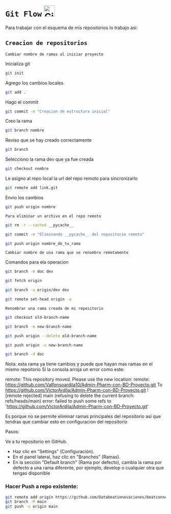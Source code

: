 # `Git Flow` <img src="https://github.com/VictorArdila/VictorArdila/assets/89551043/25d307e3-ef06-41e0-8cb1-a979f4f130ac" alt="GitFlow" width="35" height="35">
Para trabajar con el esquema de mis repositorios lo trabajo asi:
## `Creacion de repositorios`
`Cambiar nombre de ramas al iniciar proyecto`

Inicializa git

```bash
git init
```
Agrego los cambios locales
```bash
git add .
```
Hago el commit
```bash
git commit -m "Creacion de estructura inicial"
```
Creo la rama 
```bash
git branch nombre
```
Reviso que se hay creado correctamente
```bash
git branch 
```
Selecciono la rama dev que ya fue creada
```bash
git checkout nombre
```
Le asigno al repo local la url del repo remoto para sincronizarlo
```bash
git remote add link.git
```
Envio los cambios
```bash
git push origin nombre
```

`Para eliminar un archivo en el repo remoto`
```bash
git rm -r --cached __pycache__
```
```bash
git commit -m "Eliminando __pycache__ del repositorio remoto"
```
```bash
git push origin nombre_de_tu_rama
```
`Cambiar nombre de una rama que se renombro remotamente`

Comandos para ela operacion

```bash
git branch -m doc dev
```
```bash
git fetch origin
```
```bash
git branch -u origin/dev dev
```
```bash
git remote set-head origin -a
```
`Renombrar una rama creada de mi repositorio`

```bash
git checkout old-branch-name
```
```bash
git branch -m new-branch-name
```
```bash
git push origin --delete old-branch-name
```
```bash
git push origin -u new-branch-name
```
```bash
git branch -d doc
```

Nota: esta rama ya tiene cambios y puede que hayan mas ramas en el mismo repoitorio
Si la consola arroja un error como este:

remote: This repository moved. Please use the new location:
remote:   https://github.com/Valfonsoardila10/Admin-Pharm-con-BD-Proyecto.git
To https://github.com/VictorArdila/Admin-Pharm-con-BD-Proyecto.git
 ! [remote rejected] main (refusing to delete the current branch: refs/heads/main)
error: failed to push some refs to 'https://github.com/VictorArdila/Admin-Pharm-con-BD-Proyecto.git'

Es porque no se permite eliminar ramas principales del repositorio asi que tendras que cambiar esto en configuracion del repositorio

Pasos:

Ve a tu repositorio en GitHub.
- Haz clic en "Settings" (Configuración).
- En el panel lateral, haz clic en "Branches" (Ramas).
- En la sección "Default branch" (Rama por defecto), cambia la rama por defecto a una rama diferente, por ejemplo, develop o cualquier otra que tengas disponible

### Hacer Push a repo existente:
```sh
git remote add origin https://github.com/Databeatinnovaciones/beatconnect-launch-mvp.git
git branch -M main
git push -u origin main
```
